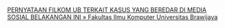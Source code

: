 [PERNYATAAN FILKOM UB TERKAIT KASUS YANG BEREDAR DI MEDIA SOSIAL BELAKANGAN INI » Fakultas Ilmu Komputer   Universitas Brawijaya](https://qi.tc/qi/118394)